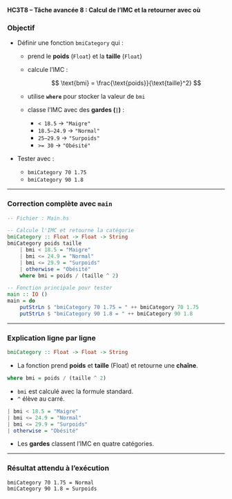 **HC3T8 – Tâche avancée 8 : Calcul de l’IMC et la retourner avec où**

###  Objectif

* Définir une fonction `bmiCategory` qui :

  * prend le **poids** (`Float`) et la **taille** (`Float`)
  * calcule l’IMC :

    $$
    \text{bmi} = \frac{\text{poids}}{\text{taille}^2}
    $$
  * utilise **`where`** pour stocker la valeur de `bmi`
  * classe l’IMC avec des **gardes (`|`)** :

    * `< 18.5` → `"Maigre"`
    * `18.5–24.9` → `"Normal"`
    * `25–29.9` → `"Surpoids"`
    * `>= 30` → `"Obésité"`

* Tester avec :

  * `bmiCategory 70 1.75`
  * `bmiCategory 90 1.8`

---

###  Correction complète avec `main`

```haskell
-- Fichier : Main.hs

-- Calcule l'IMC et retourne la catégorie
bmiCategory :: Float -> Float -> String
bmiCategory poids taille
    | bmi < 18.5 = "Maigre"
    | bmi <= 24.9 = "Normal"
    | bmi <= 29.9 = "Surpoids"
    | otherwise = "Obésité"
    where bmi = poids / (taille ^ 2)

-- Fonction principale pour tester
main :: IO ()
main = do
    putStrLn $ "bmiCategory 70 1.75 = " ++ bmiCategory 70 1.75
    putStrLn $ "bmiCategory 90 1.8 = " ++ bmiCategory 90 1.8
```

---

###  Explication ligne par ligne

```haskell
bmiCategory :: Float -> Float -> String
```

* La fonction prend **poids** et **taille** (Float) et retourne une **chaîne**.

```haskell
where bmi = poids / (taille ^ 2)
```

* `bmi` est calculé avec la formule standard.
* `^` élève au carré.

```haskell
| bmi < 18.5 = "Maigre"
| bmi <= 24.9 = "Normal"
| bmi <= 29.9 = "Surpoids"
| otherwise = "Obésité"
```

* Les **gardes** classent l’IMC en quatre catégories.

---

###  Résultat attendu à l’exécution

```
bmiCategory 70 1.75 = Normal
bmiCategory 90 1.8 = Surpoids
